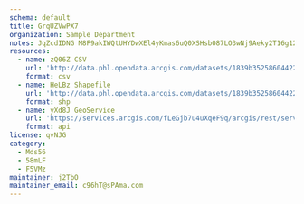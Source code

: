 ```yaml
---
schema: default
title: GrqUZVwPX7 
organization: Sample Department 
notes: JqZcdIDNG M8F9akIWQtUHYDwXEl4yKmas6uQ0XSHsb087LO3wNj9Aeky2T16g12vbWlJOPxzfCTr7KZRgiPA4 rUMRmCvz5VVGF 
resources:
  - name: zQ06Z CSV
    url: 'http://data.phl.opendata.arcgis.com/datasets/1839b35258604422b0b520cbb668df0d_0.csv'
    format: csv
  - name: HeLBz Shapefile
    url: 'http://data.phl.opendata.arcgis.com/datasets/1839b35258604422b0b520cbb668df0d_0.zip'
    format: shp
  - name: yXd8J GeoService
    url: 'https://services.arcgis.com/fLeGjb7u4uXqeF9q/arcgis/rest/services/Air_Monitoring_Stations/FeatureServer/0/query'
    format: api
license: qvNJG 
category:
  - Mds56 
  - 58mLF 
  - F5VMz 
maintainer: j2TbO  
maintainer_email: c96hT@sPAma.com
---
```

